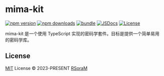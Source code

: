 # mima-kit

[![npm version][npm-version-src]][npm-version-href]
[![npm downloads][npm-downloads-src]][npm-downloads-href]
[![bundle][bundle-src]][bundle-href]
[![JSDocs][jsdocs-src]][jsdocs-href]
[![License][license-src]][license-href]

mima-kit 是一个使用 TypeScript 实现的密码学套件。目标是提供一个简单易用的密码学库。

## License

[MIT](./LICENSE) License © 2023-PRESENT [RSoraM](https://github.com/RSoraM)

<!-- Badges -->

[npm-version-src]: https://img.shields.io/npm/v/mima-kit?style=flat&colorA=080f12&colorB=1fa669
[npm-version-href]: https://npmjs.com/rsoram/mima-kit
[npm-downloads-src]: https://img.shields.io/npm/dm/mima-kit?style=flat&colorA=080f12&colorB=1fa669
[npm-downloads-href]: https://npmjs.com/rsoram/mima-kit
[bundle-src]: https://img.shields.io/bundlephobia/minzip/mima-kit?style=flat&colorA=080f12&colorB=1fa669&label=minzip
[bundle-href]: https://bundlephobia.com/result?p=mima-kit
[license-src]: https://img.shields.io/github/license/RSoraM/mima-kit.svg?style=flat&colorA=080f12&colorB=1fa669
[license-href]: https://github.com/RSoraM/mima-kit/blob/main/LICENSE
[jsdocs-src]: https://img.shields.io/badge/jsdocs-reference-080f12?style=flat&colorA=080f12&colorB=1fa669
[jsdocs-href]: https://www.jsdocs.io/rsoram/mima-kit
